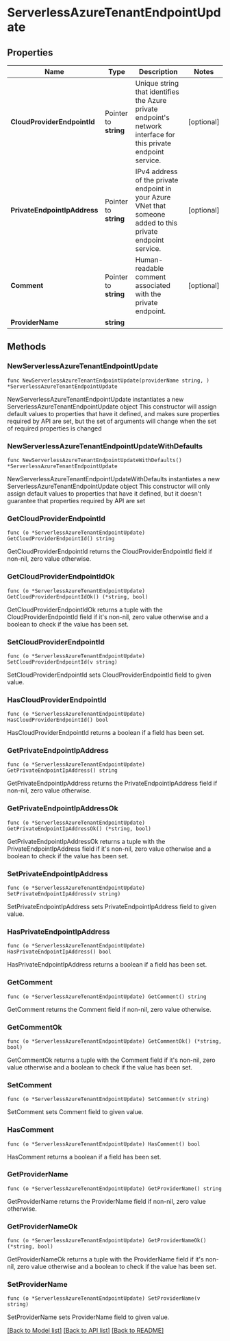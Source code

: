 # ServerlessAzureTenantEndpointUpdate

## Properties

Name | Type | Description | Notes
------------ | ------------- | ------------- | -------------
**CloudProviderEndpointId** | Pointer to **string** | Unique string that identifies the Azure private endpoint&#39;s network interface for this private endpoint service. | [optional] 
**PrivateEndpointIpAddress** | Pointer to **string** | IPv4 address of the private endpoint in your Azure VNet that someone added to this private endpoint service. | [optional] 
**Comment** | Pointer to **string** | Human-readable comment associated with the private endpoint. | [optional] 
**ProviderName** | **string** |  | 

## Methods

### NewServerlessAzureTenantEndpointUpdate

`func NewServerlessAzureTenantEndpointUpdate(providerName string, ) *ServerlessAzureTenantEndpointUpdate`

NewServerlessAzureTenantEndpointUpdate instantiates a new ServerlessAzureTenantEndpointUpdate object
This constructor will assign default values to properties that have it defined,
and makes sure properties required by API are set, but the set of arguments
will change when the set of required properties is changed

### NewServerlessAzureTenantEndpointUpdateWithDefaults

`func NewServerlessAzureTenantEndpointUpdateWithDefaults() *ServerlessAzureTenantEndpointUpdate`

NewServerlessAzureTenantEndpointUpdateWithDefaults instantiates a new ServerlessAzureTenantEndpointUpdate object
This constructor will only assign default values to properties that have it defined,
but it doesn't guarantee that properties required by API are set

### GetCloudProviderEndpointId

`func (o *ServerlessAzureTenantEndpointUpdate) GetCloudProviderEndpointId() string`

GetCloudProviderEndpointId returns the CloudProviderEndpointId field if non-nil, zero value otherwise.

### GetCloudProviderEndpointIdOk

`func (o *ServerlessAzureTenantEndpointUpdate) GetCloudProviderEndpointIdOk() (*string, bool)`

GetCloudProviderEndpointIdOk returns a tuple with the CloudProviderEndpointId field if it's non-nil, zero value otherwise
and a boolean to check if the value has been set.

### SetCloudProviderEndpointId

`func (o *ServerlessAzureTenantEndpointUpdate) SetCloudProviderEndpointId(v string)`

SetCloudProviderEndpointId sets CloudProviderEndpointId field to given value.

### HasCloudProviderEndpointId

`func (o *ServerlessAzureTenantEndpointUpdate) HasCloudProviderEndpointId() bool`

HasCloudProviderEndpointId returns a boolean if a field has been set.

### GetPrivateEndpointIpAddress

`func (o *ServerlessAzureTenantEndpointUpdate) GetPrivateEndpointIpAddress() string`

GetPrivateEndpointIpAddress returns the PrivateEndpointIpAddress field if non-nil, zero value otherwise.

### GetPrivateEndpointIpAddressOk

`func (o *ServerlessAzureTenantEndpointUpdate) GetPrivateEndpointIpAddressOk() (*string, bool)`

GetPrivateEndpointIpAddressOk returns a tuple with the PrivateEndpointIpAddress field if it's non-nil, zero value otherwise
and a boolean to check if the value has been set.

### SetPrivateEndpointIpAddress

`func (o *ServerlessAzureTenantEndpointUpdate) SetPrivateEndpointIpAddress(v string)`

SetPrivateEndpointIpAddress sets PrivateEndpointIpAddress field to given value.

### HasPrivateEndpointIpAddress

`func (o *ServerlessAzureTenantEndpointUpdate) HasPrivateEndpointIpAddress() bool`

HasPrivateEndpointIpAddress returns a boolean if a field has been set.

### GetComment

`func (o *ServerlessAzureTenantEndpointUpdate) GetComment() string`

GetComment returns the Comment field if non-nil, zero value otherwise.

### GetCommentOk

`func (o *ServerlessAzureTenantEndpointUpdate) GetCommentOk() (*string, bool)`

GetCommentOk returns a tuple with the Comment field if it's non-nil, zero value otherwise
and a boolean to check if the value has been set.

### SetComment

`func (o *ServerlessAzureTenantEndpointUpdate) SetComment(v string)`

SetComment sets Comment field to given value.

### HasComment

`func (o *ServerlessAzureTenantEndpointUpdate) HasComment() bool`

HasComment returns a boolean if a field has been set.

### GetProviderName

`func (o *ServerlessAzureTenantEndpointUpdate) GetProviderName() string`

GetProviderName returns the ProviderName field if non-nil, zero value otherwise.

### GetProviderNameOk

`func (o *ServerlessAzureTenantEndpointUpdate) GetProviderNameOk() (*string, bool)`

GetProviderNameOk returns a tuple with the ProviderName field if it's non-nil, zero value otherwise
and a boolean to check if the value has been set.

### SetProviderName

`func (o *ServerlessAzureTenantEndpointUpdate) SetProviderName(v string)`

SetProviderName sets ProviderName field to given value.



[[Back to Model list]](../README.md#documentation-for-models) [[Back to API list]](../README.md#documentation-for-api-endpoints) [[Back to README]](../README.md)


